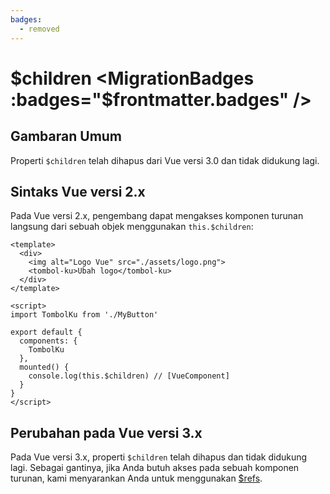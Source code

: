 ```yaml
---
badges:
  - removed
---
```


# $children <MigrationBadges :badges="$frontmatter.badges" />

## Gambaran Umum

Properti `$children` telah dihapus dari Vue versi 3.0 dan tidak didukung lagi.

## Sintaks Vue versi 2.x

Pada Vue versi 2.x, pengembang dapat mengakses komponen turunan langsung dari sebuah objek menggunakan `this.$children`:

```vue
<template>
  <div>
    <img alt="Logo Vue" src="./assets/logo.png">
    <tombol-ku>Ubah logo</tombol-ku>
  </div>
</template>

<script>
import TombolKu from './MyButton'

export default {
  components: {
    TombolKu
  },
  mounted() {
    console.log(this.$children) // [VueComponent]
  }
}
</script>
```

## Perubahan pada Vue versi 3.x

Pada Vue versi 3.x, properti `$children` telah dihapus dan tidak didukung lagi. Sebagai gantinya, jika Anda butuh akses pada sebuah komponen turunan, kami menyarankan Anda untuk menggunakan [$refs](/guide/component-template-refs.html#template-refs).
